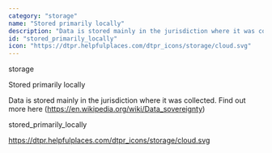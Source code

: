 ```yaml
---
category: "storage"
name: "Stored primarily locally"
description: "Data is stored mainly in the jurisdiction where it was collected. Find out more [here](https://en.wikipedia.org/wiki/Data_sovereignty)"
id: "stored_primarily_locally"
icon: "https://dtpr.helpfulplaces.com/dtpr_icons/storage/cloud.svg"
---
```

storage

Stored primarily locally

Data is stored mainly in the jurisdiction where it was collected. Find out 
more here (https://en.wikipedia.org/wiki/Data_sovereignty)

stored_primarily_locally

https://dtpr.helpfulplaces.com/dtpr_icons/storage/cloud.svg